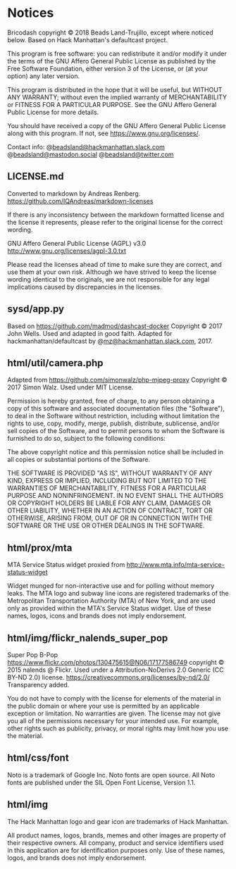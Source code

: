 # Notices

Bricodash copyright © 2018 Beads Land-Trujillo, except where noticed below.
Based on Hack Manhattan's defaultcast project.

This program is free software: you can redistribute it and/or modify
it under the terms of the GNU Affero General Public License as published
by the Free Software Foundation, either version 3 of the License, or
(at your option) any later version.

This program is distributed in the hope that it will be useful,
but WITHOUT ANY WARRANTY; without even the implied warranty of
MERCHANTABILITY or FITNESS FOR A PARTICULAR PURPOSE.  See the
GNU Affero General Public License for more details.

You should have received a copy of the GNU Affero General Public License
along with this program.  If not, see <https://www.gnu.org/licenses/>.

Contact info:
  @beadsland@hackmanhattan.slack.com
  @beadsland@mastodon.social
  @beadsland@twitter.com


## LICENSE.md

Converted to markdown by Andreas Renberg. https://github.com/IQAndreas/markdown-licenses

If there is any inconsistency between the markdown formatted license and
the license it represents, please refer to the original license for the
correct wording.

GNU Affero General Public License (AGPL) v3.0 <http://www.gnu.org/licenses/agpl-3.0.txt>

Please read the licenses ahead of time to make sure they are correct,
and use them at your own risk. Although we have strived to keep the license
wording identical to the originals, we are not responsible for any legal
implications caused by discrepancies in the licenses.


## sysd/app.py

Based on https://github.com/madmod/dashcast-docker
Copyright © 2017 John Wells. Used and adapted in good faith.
Adapted for hackmanhattan/defaultcast by @mz@hackmanhattan.slack.com, 2017.


## html/util/camera.php

Adapted from https://github.com/simonwalz/php-mjpeg-proxy
Copyright © 2017 Simon Walz. Used under MIT License.

Permission is hereby granted, free of charge, to any person obtaining a copy
of this software and associated documentation files (the "Software"), to deal
in the Software without restriction, including without limitation the rights
to use, copy, modify, merge, publish, distribute, sublicense, and/or sell
copies of the Software, and to permit persons to whom the Software is
furnished to do so, subject to the following conditions:

The above copyright notice and this permission notice shall be included in all
copies or substantial portions of the Software.

THE SOFTWARE IS PROVIDED "AS IS", WITHOUT WARRANTY OF ANY KIND, EXPRESS OR
IMPLIED, INCLUDING BUT NOT LIMITED TO THE WARRANTIES OF MERCHANTABILITY,
FITNESS FOR A PARTICULAR PURPOSE AND NONINFRINGEMENT. IN NO EVENT SHALL THE
AUTHORS OR COPYRIGHT HOLDERS BE LIABLE FOR ANY CLAIM, DAMAGES OR OTHER
LIABILITY, WHETHER IN AN ACTION OF CONTRACT, TORT OR OTHERWISE, ARISING FROM,
OUT OF OR IN CONNECTION WITH THE SOFTWARE OR THE USE OR OTHER DEALINGS IN THE
SOFTWARE.


## html/prox/mta

MTA Service Status widget proxied from http://www.mta.info/mta-service-status-widget

Widget munged for non-interactive use and for polling without memory leaks.
The MTA logo and subway line icons are registered trademarks of the Metropolitan
Transportation Authority (MTA) of New York, and are used only as provided within
the MTA's Service Status widget.
Use of these names, logos, icons and brands does not imply endorsement.


## html/img/flickr_nalends_super_pop

Super Pop B-Pop <https://www.flickr.com/photos/130475615@N06/17177586749>
copyright © 2015 nalends @ Flickr.
Used under a Attribution-NoDerivs 2.0 Generic (CC BY-ND 2.0) license.
https://creativecommons.org/licenses/by-nd/2.0/ Transparency added.

You do not have to comply with the license for elements of the material
in the public domain or where your use is permitted by an applicable
exception or limitation. No warranties are given. The license may not give
you all of the permissions necessary for your intended use. For example,
other rights such as publicity, privacy, or moral rights may limit how
you use the material.


## html/css/font

Noto is a trademark of Google Inc. Noto fonts are open source.
All Noto fonts are published under the SIL Open Font License, Version 1.1.


## html/img

The Hack Manhattan logo and gear icon are trademarks of Hack Manhattan.

All product names, logos, brands, memes and other images are property of
their respective owners. All company, product and service identifiers used
in this application are for identification purposes only. Use of these
names, logos, and brands does not imply endorsement.
